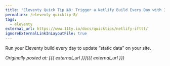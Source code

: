 ```yaml
---
title: "Eleventy Quick Tip №8: Trigger a Netlify Build Every Day with IFTTT"
permalink: /eleventy-quicktip-8/
tags:
  - eleventy
external_url: https://www.11ty.io/docs/quicktips/netlify-ifttt/
ignoreExternalLinkInLayoutFile: true
---
```

Run your Eleventy build every day to update “static data” on your site.

_Originally posted at: [{{ external_url }}]({{ external_url }})_